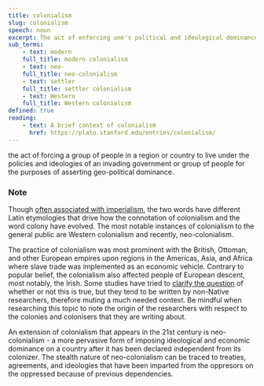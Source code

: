 ```yaml
---
title: colonialism
slug: colonialism
speech: noun
excerpt: The act of enforcing one's political and ideological dominance in a country or region that is not of one's origin
sub_terms:
    - text: modern
    full_title: modern colonialism
    - text: neo-
    full_title: neo-colonialism
    - text: settler
    full_title: settler colonialism
    - text: Western
    full_title: Western colonialism
defined: true
reading:
    - text: A brief context of colonialism
      href: https://plato.stanford.edu/entries/colonialism/
---
```


the act of forcing a group of people in a region or country to live under the policies and ideologies of an invading government or group of people for the purposes of asserting geo-political dominance.

### Note
Though [often associated with imperialism](https://plato.stanford.edu/entries/colonialism/), the two words have different Latin etymologies that drive how the connotation of colonialism and the word colony have evolved. The most notable instances of colonialism to the general public are Western colonialism and recently, neo-colonialism.


The practice of colonialism was most prominent with the British, Ottoman, and other European empires upon regions in the Americas, Asia, and Africa where slave trade was implemented as an economic vehicle. Contrary to popular belief, the colonialism also affected people of European descent, most notably, the Irish. Some studies have tried to [clarify the question](https://www.jstor.org/stable/20720270?seq=1) of whether or not this is true, but they tend to be written by non-Native researchers, therefore muting a much needed context. Be mindful when researching this topic to note the origin of the researchers with respect to the colonies and colonisers that they are writing about.

An extension of colonialism that appears in the 21st century is neo-colonialism - a more pervasive form of imposing ideological and economic dominance on a country after it has been declared independent from its colonizer. The stealth nature of neo-colonialism can be traced to treaties, agreements, and ideologies that have been imparted from the oppresors on the oppressed because of previous dependencies.
